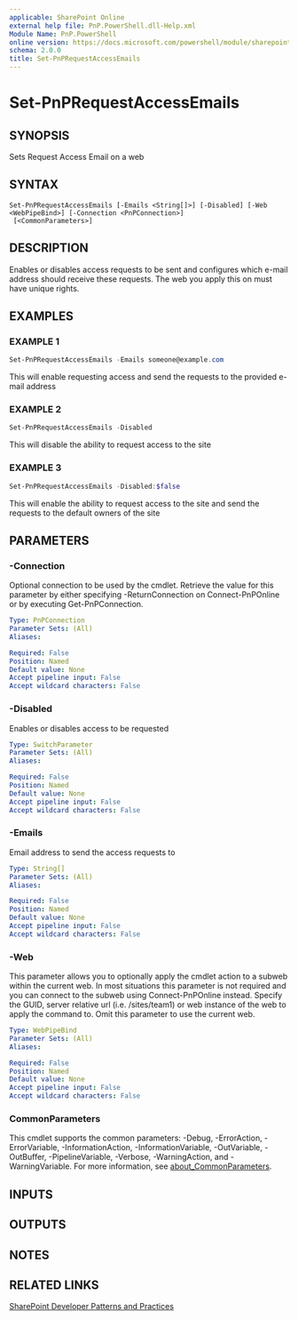 ```yaml
---
applicable: SharePoint Online
external help file: PnP.PowerShell.dll-Help.xml
Module Name: PnP.PowerShell
online version: https://docs.microsoft.com/powershell/module/sharepoint-pnp/set-pnprequestaccessemails
schema: 2.0.0
title: Set-PnPRequestAccessEmails
---
```


# Set-PnPRequestAccessEmails

## SYNOPSIS
Sets Request Access Email on a web

## SYNTAX

```
Set-PnPRequestAccessEmails [-Emails <String[]>] [-Disabled] [-Web <WebPipeBind>] [-Connection <PnPConnection>]
 [<CommonParameters>]
```

## DESCRIPTION
Enables or disables access requests to be sent and configures which e-mail address should receive these requests. The web you apply this on must have unique rights.

## EXAMPLES

### EXAMPLE 1
```powershell
Set-PnPRequestAccessEmails -Emails someone@example.com
```

This will enable requesting access and send the requests to the provided e-mail address

### EXAMPLE 2
```powershell
Set-PnPRequestAccessEmails -Disabled
```

This will disable the ability to request access to the site

### EXAMPLE 3
```powershell
Set-PnPRequestAccessEmails -Disabled:$false
```

This will enable the ability to request access to the site and send the requests to the default owners of the site

## PARAMETERS

### -Connection
Optional connection to be used by the cmdlet. Retrieve the value for this parameter by either specifying -ReturnConnection on Connect-PnPOnline or by executing Get-PnPConnection.

```yaml
Type: PnPConnection
Parameter Sets: (All)
Aliases:

Required: False
Position: Named
Default value: None
Accept pipeline input: False
Accept wildcard characters: False
```

### -Disabled
Enables or disables access to be requested

```yaml
Type: SwitchParameter
Parameter Sets: (All)
Aliases:

Required: False
Position: Named
Default value: None
Accept pipeline input: False
Accept wildcard characters: False
```

### -Emails
Email address to send the access requests to

```yaml
Type: String[]
Parameter Sets: (All)
Aliases:

Required: False
Position: Named
Default value: None
Accept pipeline input: False
Accept wildcard characters: False
```

### -Web
This parameter allows you to optionally apply the cmdlet action to a subweb within the current web. In most situations this parameter is not required and you can connect to the subweb using Connect-PnPOnline instead. Specify the GUID, server relative url (i.e. /sites/team1) or web instance of the web to apply the command to. Omit this parameter to use the current web.

```yaml
Type: WebPipeBind
Parameter Sets: (All)
Aliases:

Required: False
Position: Named
Default value: None
Accept pipeline input: False
Accept wildcard characters: False
```

### CommonParameters
This cmdlet supports the common parameters: -Debug, -ErrorAction, -ErrorVariable, -InformationAction, -InformationVariable, -OutVariable, -OutBuffer, -PipelineVariable, -Verbose, -WarningAction, and -WarningVariable. For more information, see [about_CommonParameters](http://go.microsoft.com/fwlink/?LinkID=113216).

## INPUTS

## OUTPUTS

## NOTES

## RELATED LINKS

[SharePoint Developer Patterns and Practices](https://aka.ms/sppnp)